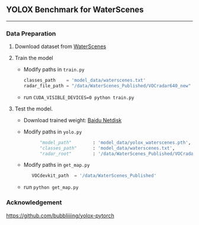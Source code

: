 ## YOLOX Benchmark for WaterScenes 
---


### Data Preparation
1. Download dataset from [WaterScenes](https://github.com/WaterScenes/WaterScenes)


2. Train the model
   * Modify paths in `train.py`

      ```python
      classes_path    = 'model_data/waterscenes.txt'
      radar_file_path = "/data/WaterScenes_Published/VOCradar640_new"
      ```

   * run `CUDA_VISIBLE_DEVICES=0 python train.py`

3. Test the model. 
   * Download trained weight: [Baidu Netdisk](https://pan.baidu.com/s/1vDjObptPZCwbZY0KY_OpBw?pwd=8ip1)

   * Modify paths in `yolo.py`

      ```python
            "model_path"        : 'model_data/yolox_waterscenes.pth',
            "classes_path"      : 'model_data/waterscenes.txt',
            "radar_root"        : '/data/WaterScenes_Published/VOCradar640_new',
      ```

   * Modify paths in `get_map.py`

      ```python
         VOCdevkit_path  = '/data/WaterScenes_Published'
      ```

   * run `python get_map.py`


### Acknowledgement
https://github.com/bubbliiiing/yolox-pytorch
